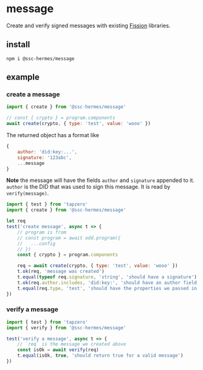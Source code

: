 # message

Create and verify signed messages with existing [Fission](https://github.com/oddsdk/ts-odd) libraries.

## install

```
npm i @ssc-hermes/message
```

## example

### create a message
```js
import { create } from '@ssc-hermes/message'

// const { crypto } = program.components
await create(crypto, { type: 'test', value: 'wooo' })
```

The returned object has a format like
```js
{
    author: 'did:key:...',
    signature: '123abc',
    ...message
}
```
**Note**
the message will have the fields `author` and `signature` appended to
it.  `author` is the DID that was used to sign this message. It is read by 
`verify(message)`.

```js
import { test } from 'tapzero'
import { create } from '@ssc-hermes/message'

let req
test('create message', async t => {
    // program is from
    // const program = await odd.program({
    //   ...config
    // })
    const { crypto } = program.components

    req = await create(crypto, { type: 'test', value: 'wooo' })
    t.ok(req, 'message was created')
    t.equal(typeof req.signature, 'string', 'should have a signature')
    t.ok(req.author.includes, 'did:key:', 'should have an author field')
    t.equal(req.type, 'test', 'should have the properties we passed in')
})
```

### verify a message
```js
import { test } from 'tapzero'
import { verify } from '@ssc-hermes/message'

test('verify a message', async t => {
    // `req` is the message we created above
    const isOk = await verify(req)
    t.equal(isOk, true, 'should return true for a valid message')
})
```
